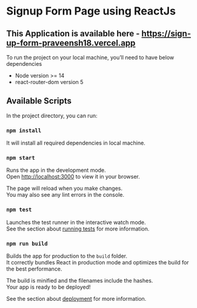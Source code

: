 # Signup Form Page using ReactJs

## This Application is available here - https://sign-up-form-praveensh18.vercel.app 

To run the project on your local machine, you’ll need to have below dependencies

- Node version >= 14
- react-router-dom version 5

## Available Scripts

In the project directory, you can run:

### `npm install`

It will install all required dependencies in local machine.

### `npm start`

Runs the app in the development mode.\
Open [http://localhost:3000](http://localhost:3000) to view it in your browser.

The page will reload when you make changes.\
You may also see any lint errors in the console.

### `npm test`

Launches the test runner in the interactive watch mode.\
See the section about [running tests](https://facebook.github.io/create-react-app/docs/running-tests) for more information.

### `npm run build`

Builds the app for production to the `build` folder.\
It correctly bundles React in production mode and optimizes the build for the best performance.

The build is minified and the filenames include the hashes.\
Your app is ready to be deployed!

See the section about [deployment](https://facebook.github.io/create-react-app/docs/deployment) for more information.
